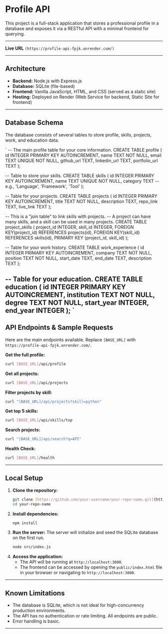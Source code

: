# Profile API

This project is a full-stack application that stores a professional profile in a database and exposes it via a RESTful API with a minimal frontend for querying.

---

**Live URL** `(https://profile-api-fpjk.onrender.com/)`

---

## Architecture

* **Backend:** Node.js with Express.js
* **Database:** SQLite (file-based)
* **Frontend:** Vanilla JavaScript, HTML, and CSS (served as a static site)
* **Hosting:** Deployed on Render (Web Service for backend, Static Site for frontend)

---

## Database Schema

The database consists of several tables to store profile, skills, projects, work, and education data.

`
-- The main profile table for your core information.
CREATE TABLE profile (
    id INTEGER PRIMARY KEY AUTOINCREMENT,
    name TEXT NOT NULL,
    email TEXT UNIQUE NOT NULL,
    github_url TEXT,
    linkedin_url TEXT,
    portfolio_url TEXT
);

-- Table to store your skills.
CREATE TABLE skills (
    id INTEGER PRIMARY KEY AUTOINCREMENT,
    name TEXT UNIQUE NOT NULL,
    category TEXT -- e.g., 'Language', 'Framework', 'Tool'
);

-- Table for your projects.
CREATE TABLE projects (
    id INTEGER PRIMARY KEY AUTOINCREMENT,
    title TEXT NOT NULL,
    description TEXT,
    repo_link TEXT,
    live_link TEXT
);

-- This is a "join table" to link skills with projects.
-- A project can have many skills, and a skill can be used in many projects.
CREATE TABLE project_skills (
    project_id INTEGER,
    skill_id INTEGER,
    FOREIGN KEY(project_id) REFERENCES projects(id),
    FOREIGN KEY(skill_id) REFERENCES skills(id),
    PRIMARY KEY (project_id, skill_id)
);

-- Table for your work history.
CREATE TABLE work_experience (
    id INTEGER PRIMARY KEY AUTOINCREMENT,
    company TEXT NOT NULL,
    position TEXT NOT NULL,
    start_date TEXT,
    end_date TEXT,
    description TEXT
);

-- Table for your education.
CREATE TABLE education (
    id INTEGER PRIMARY KEY AUTOINCREMENT,
    institution TEXT NOT NULL,
    degree TEXT NOT NULL,
    start_year INTEGER,
    end_year INTEGER
);
`
---

## API Endpoints & Sample Requests

Here are the main endpoints available. Replace `[BASE_URL]` with `https://profile-api-fpjk.onrender.com/`.

**Get the full profile:**
```bash
curl [BASE_URL]/api/profile
```

**Get all projects:**
```bash
curl [BASE_URL]/api/projects
```

**Filter projects by skill:**
```bash
curl "[BASE_URL]/api/projects?skill=python"
```

**Get top 5 skills:**
```bash
curl [BASE_URL]/api/skills/top
```

**Search projects:**
```bash
curl "[BASE_URL]/api/search?q=API"
```

**Health Check:**
```bash
curl [BASE_URL]/health
```

---

## Local Setup

1.  **Clone the repository:**
    ```bash
    git clone [https://github.com/your-username/your-repo-name.git](https://github.com/your-username/your-repo-name.git)
    cd your-repo-name
    ```
2.  **Install dependencies:**
    ```bash
    npm install
    ```
3.  **Run the server:**
    The server will initialize and seed the SQLite database on the first run.
    ```bash
    node src/index.js
    ```
4.  **Access the application:**
    * The API will be running at `http://localhost:3000`.
    * The frontend can be accessed by opening the `public/index.html` file in your browser or navigating to `http://localhost:3000`.

---

## Known Limitations

* The database is SQLite, which is not ideal for high-concurrency production environments.
* The API has no authentication or rate limiting. All endpoints are public.
* Error handling is basic.

---
